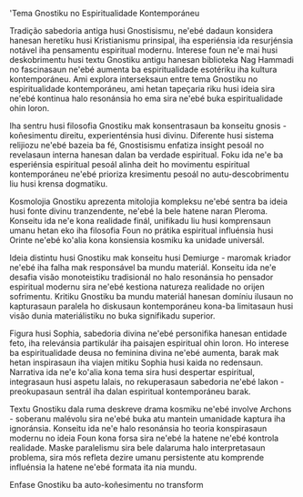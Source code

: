 'Tema Gnostiku no Espiritualidade Kontemporáneu

Tradição sabedoria antiga husi Gnostisismu, ne'ebé dadaun konsidera hanesan heretiku husi Kristianismu prinsipal, iha esperiénsia ida resurjénsia notável iha pensamentu espiritual modernu. Interese foun ne'e mai husi deskobrimentu husi textu Gnostiku antigu hanesan biblioteka Nag Hammadi no fascinasaun ne'ebé aumenta ba espiritualidade esotériku iha kultura kontemporáneu. Ami explora interseksaun entre tema Gnostiku no espiritualidade kontemporáneu, ami hetan tapeçaria riku husi ideia sira ne'ebé kontinua halo resonánsia ho ema sira ne'ebé buka espiritualidade ohin loron.

Iha sentru husi filosofia Gnostiku mak konsentrasaun ba konseitu gnosis - koñesimentu direitu, experienténsia husi divinu. Diferente husi sistema relijiozu ne'ebé bazeia ba fé, Gnostisismu enfatiza insight pesoál no revelasaun interna hanesan dalan ba verdade espiritual. Foku ida ne'e ba esperiénsia espiritual pesoál alinha deit ho movimentu espiritual kontemporáneu ne'ebé prioriza kresimentu pesoál no autu-descobrimentu liu husi krensa dogmatiku.

Kosmolojia Gnostiku aprezenta mitolojia kompleksu ne'ebé sentra ba ideia husi fonte divinu tranzendente, ne'ebé la bele hatene naran Pleroma. Konseitu ida ne'e kona realidade finál, unifikadu liu husi komprensaun umanu hetan eko iha filosofia Foun no prátika espiritual influénsia husi Orinte ne'ebé ko'alia kona konsiensia kosmiku ka unidade universál.

Ideia distintu husi Gnostiku mak konseitu husi Demiurge - maromak kriador ne'ebé iha falha mak responsável ba mundu materiál. Konseitu ida ne'e desafia visão monoteistiku tradisionál no halo resonánsia ho pensador espiritual modernu sira ne'ebé kestiona natureza realidade no orijen sofrimentu. Kritiku Gnostiku ba mundu materiál hanesan domíniu ilusaun no kapturasaun paralela ho diskusaun kontemporáneu kona-ba limitasaun husi visão dunia materiálistiku no buka signifikadu superior.

Figura husi Sophia, sabedoria divina ne'ebé personifika hanesan entidade feto, iha relevánsia partikulár iha paisajen espiritual ohin loron. Ho interese ba espiritualidade deusa no feminina divina ne'ebé aumenta, barak mak hetan inspirasaun iha viajen mitiku Sophia husi kaida no redensaun. Narrativa ida ne'e ko'alia kona tema sira husi despertar espiritual, integrasaun husi aspetu lalais, no rekuperasaun sabedoria ne'ebé lakon - preokupasaun sentrál iha dalan espiritual kontemporáneu barak.

Textu Gnostiku dala ruma deskreve drama kosmiku ne'ebé involve Archons - soberanu malévolu sira ne'ebé buka atu mantein umanidade kaptura iha ignoránsia. Konseitu ida ne'e halo resonánsia ho teoria konspirasaun modernu no ideia Foun kona forsa sira ne'ebé la hatene ne'ebé kontrola realidade. Maske paralelismu sira bele dalaruma halo interpretasaun problema, sira mós refleta dezire umanu persistente atu komprende influénsia la hatene ne'ebé formata ita nia mundu.

Enfase Gnostiku ba auto-koñesimentu no transform